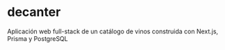 # decanter
Aplicación web full-stack de un catálogo de vinos construida con Next.js, Prisma y PostgreSQL
